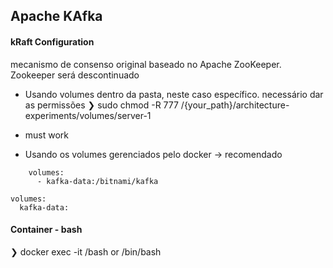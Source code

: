 ## Apache KAfka 

#### kRaft Configuration
mecanismo de consenso original baseado no Apache ZooKeeper. Zookeeper será descontinuado

- Usando volumes dentro da pasta, neste caso específico. necessário dar as permissões 
❯ sudo chmod -R 777 /{your_path}/architecture-experiments/volumes/server-1  

- must work

- Usando os volumes gerenciados pelo docker -> recomendado

```
    volumes:
      - kafka-data:/bitnami/kafka

volumes:
  kafka-data:
```

#### Container - bash
❯ docker exec -it <id> /bash or /bin/bash
